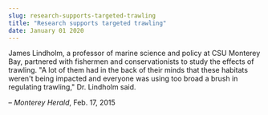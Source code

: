 ```yaml
---
slug: research-supports-targeted-trawling
title: "Research supports targeted trawling"
date: January 01 2020
---
```


 
<p>
  James Lindholm, a professor of marine science and policy at CSU Monterey Bay,
  partnered with fishermen and conservationists to study the effects of
  trawling. "A lot of them had in the back of their minds that these habitats
  weren't being impacted and everyone was using too broad a brush in regulating
  trawling," Dr. Lindholm said.
</p>
<p>– <em>Monterey Herald</em>, Feb. 17, 2015</p>
 
